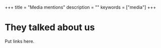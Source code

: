 +++
title = "Media mentions"
description = ""
keywords = ["media"]
+++
<div class="jumbotron-media">
            
</div>

# They talked about us
Put links here.


